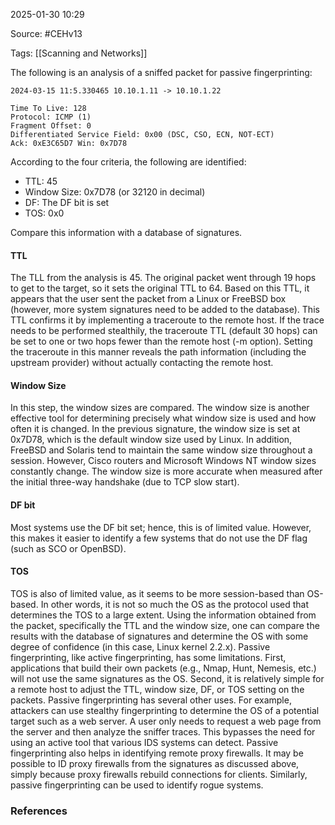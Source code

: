 
2025-01-30 10:29

Source: #CEHv13 

Tags: [[Scanning and Networks]]

The following is an analysis of a sniffed packet for passive fingerprinting: 

```
2024-03-15 11:5.330465 10.10.1.11 -> 10.10.1.22 

Time To Live: 128 
Protocol: ICMP (1) 
Fragment Offset: 0 
Differentiated Service Field: 0x00 (DSC, CSO, ECN, NOT-ECT)
Ack: 0xE3C65D7 Win: 0x7D78 
```

According to the four criteria, the following are identified: 
- TTL: 45 
- Window Size: 0x7D78 (or 32120 in decimal) 
- DF: The DF bit is set 
- TOS: 0x0 

Compare this information with a database of signatures. 
#### TTL

The TLL from the analysis is 45. The original packet went through 19 hops to get to the target, so it sets the original TTL to 64. Based on this TTL, it appears that the user sent the packet from a Linux or FreeBSD box (however, more system signatures need to be added to the database). This TTL confirms it by implementing a traceroute to the remote host. If the trace needs to be performed stealthily, the traceroute TTL (default 30 hops) can be set to one or two hops fewer than the remote host (-m option). Setting the traceroute in this manner reveals the path information (including the upstream provider) without actually contacting the remote host. 
#### Window Size

In this step, the window sizes are compared. The window size is another effective tool for determining precisely what window size is used and how often it is changed. In the previous signature, the window size is set at 0x7D78, which is the default window size used by Linux. In addition, FreeBSD and Solaris tend to maintain the same window size throughout a session. However, Cisco routers and Microsoft Windows NT window sizes constantly change. The window size is more accurate when measured after the initial three-way handshake (due to TCP slow start). 
#### DF bit

Most systems use the DF bit set; hence, this is of limited value. However, this makes it easier to identify a few systems that do not use the DF flag (such as SCO or OpenBSD). 
#### TOS

TOS is also of limited value, as it seems to be more session-based than OS-based. In other words, it is not so much the OS as the protocol used that determines the TOS to a large extent. Using the information obtained from the packet, specifically the TTL and the window size, one can compare the results with the database of signatures and determine the OS with some degree of confidence (in this case, Linux kernel 2.2.x). Passive fingerprinting, like active fingerprinting, has some limitations. First, applications that build their own packets (e.g., Nmap, Hunt, Nemesis, etc.) will not use the same signatures as the OS. Second, it is relatively simple for a remote host to adjust the TTL, window size, DF, or TOS setting on the packets. Passive fingerprinting has several other uses. For example, attackers can use stealthy fingerprinting to determine the OS of a potential target such as a web server. A user only needs to request a web page from the server and then analyze the sniffer traces. This bypasses the need for using an active tool that various IDS systems can detect. Passive fingerprinting also helps in identifying remote proxy firewalls. It may be possible to ID proxy firewalls from the signatures as discussed above, simply because proxy firewalls rebuild connections for clients. Similarly, passive fingerprinting can be used to identify rogue systems. 



### References
